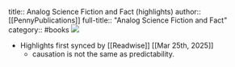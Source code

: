 title:: Analog Science Fiction and Fact (highlights)
author:: [[PennyPublications]]
full-title:: "Analog Science Fiction and Fact"
category:: #books
![](https://readwise-assets.s3.amazonaws.com/static/images/article0.00998d930354.png)

- Highlights first synced by [[Readwise]] [[Mar 25th, 2025]]
	- causation is not the same as predictability.